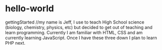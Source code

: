 # hello-world
gettingStarted
//my name is Jeff, I use to teach High School science (biology, chemistry, physics, etc) but decided to get out of teaching and learn programming. Currently I am familiar with HTML, CSS and am currently learning JavaScript. Once I have these three down I plan to learn PHP next.
